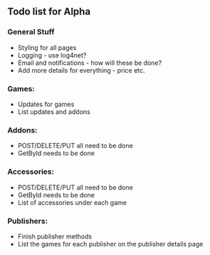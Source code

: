 ﻿<html lang="en" xmlns="http://www.w3.org/1999/xhtml">
<head>
    <meta charset="utf-8" />
    <title>Todo</title>
</head>
<body>
    <h2>Todo list for Alpha</h2>
    <h3>
        General Stuff
    </h3>
    <ul>
        <li>
            Styling for all pages
        </li>
        <li>
            Logging - use log4net?
        </li>
        <li>
            Email and notifications - how will these be done?
        </li>
        <li>
            Add more details for everything - price etc.
        </li>
    </ul>
    <h3>
        Games:
    </h3>
    <ul>
        <li>
            Updates for games
        </li>
        <li>
            List updates and addons
        </li>
    </ul>
        <h3>
        Addons:
    </h3>
    <ul>
        <li>
            POST/DELETE/PUT all need to be done
        </li>
        <li>
            GetById needs to be done
        </li>
    </ul>
        <h3>
        Accessories:
    </h3>
    <ul>
        <li>
            POST/DELETE/PUT all need to be done
        </li>
        <li>
            GetById needs to be done
        </li>
        <li>
            List of accessories under each game
        </li>
    </ul>
        <h3>
        Publishers:
    </h3>
    <ul>
        <li>
            Finish publisher methods
        </li>
        <li>
            List the games for each publisher on the publisher details page
        </li>
    </ul>
</body>
</html>